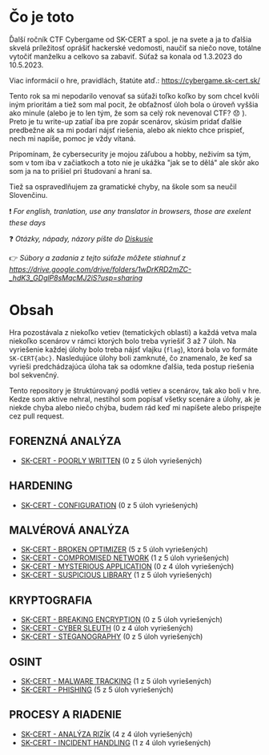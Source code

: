 # Čo je toto

Ďalší ročník CTF Cybergame od SK-CERT a spol. je na svete a ja to ďalšia skvelá príležitosť oprášiť hackerské vedomosti, naučiť sa niečo nove, totálne vytočiť manželku a celkovo sa zabaviť. Súťaž sa konala od 1.3.2023 do 10.5.2023.

Viac informácií o hre, pravidlách, štatúte atď.: https://cybergame.sk-cert.sk/

Tento rok sa mi nepodarilo venovať sa súťaži toľko koľko by som chcel kvôli iným prioritám a tiež som mal pocit, že obťažnosť úloh bola o úroveň vyššia ako minule (alebo je to len tým, že som sa celý rok nevenoval CTF? :disappointed: ). Preto je tu write-up zatiaľ iba pre zopár scenárov, skúsim pridať ďalšie predbežne ak sa mi podarí nájsť riešenia, alebo ak niekto chce prispieť, nech mi napíše, pomoc je vždy vítaná.

Pripomínam, že cybersecurity je mojou záľubou a hobby, neživím sa tým, som v tom iba v začiatkoch a toto nie je ukážka "jak se to dělá" ale skôr ako som ja na to prišiel pri študovaní a hraní sa.

Tiež sa ospravedlňujem za gramatické chyby, na škole som sa neučil Slovenčinu. 

:exclamation: *For english, tranlation, use any translator in browsers, those are exelent these days* 

:question: *Otázky, nápady, názory píšte do [Diskusie](https://github.com/bakiba/SK-CERT-CYBERGAME-2023/discussions)*

:point_right: *Súbory a zadania z tejto súťaže môžete stiahnuť z https://drive.google.com/drive/folders/1wDrKRD2mZC-_hdK3_GDglP8sMqcMJ2iS?usp=sharing*

# Obsah

Hra pozostávala z niekoľko vetiev (tematických oblasti) a každá vetva mala niekoľko scenárov v rámci ktorých bolo treba vyriešiť 3 až 7 úloh. Na vyriešenie každej úlohy bolo treba nájsť vlajku (`flag`), ktorá bola vo formáte `SK-CERT{abc}`. Nasledujúce úlohy boli zamknuté, čo znamenalo, že keď sa vyrieši predchádzajúca úloha tak sa odomkne ďalšia, teda postup riešenia bol sekvenčný.

Tento repository je štruktúrovaný podlá vetiev a scenárov, tak ako boli v hre. Kedze som aktive nehral, nestihol som popísať všetky scenáre a úlohy, ak je niekde chyba alebo niečo chýba, budem rád keď mi napíšete alebo prispejte cez pull request.

## FORENZNÁ ANALÝZA

* [SK-CERT - POORLY WRITTEN](FORENZNÁ%20ANALÝZA/SK-CERT%20-%20POORLY%20WRITTEN.md) (0 z 5 úloh vyriešených)

## HARDENING

* [SK-CERT - CONFIGURATION](HARDENING/SK-CERT%20-%20CONFIGURATION.md) (0 z 5 úloh vyriešených)

## MALVÉROVÁ ANALÝZA

* [SK-CERT - BROKEN OPTIMIZER](MALVÉROVÁ%20ANALÝZA/SK-CERT%20-%20BROKEN%20OPTIMIZER.md) (5 z 5 úloh vyriešených)
* [SK-CERT - COMPROMISED NETWORK](MALVÉROVÁ%20ANALÝZA/SK-CERT%20-%20COMPROMISED%20NETWORK.md) (1 z 5 úloh vyriešených)
* [SK-CERT - MYSTERIOUS APPLICATION](MALVÉROVÁ%20ANALÝZA/SK-CERT%20-%20MYSTERIOUS%20APPLICATION.md) (0 z 4 úloh vyriešených)
* [SK-CERT - SUSPICIOUS LIBRARY](MALVÉROVÁ%20ANALÝZA/SK-CERT%20-%20SUSPICIOUS%20LIBRARY.md) (1 z 5 úloh vyriešených)

## KRYPTOGRAFIA

* [SK-CERT - BREAKING ENCRYPTION](KRYPTOGRAFIA/SK-CERT%20-%20BREAKING%20ENCRYPTION.md) (0 z 5 úloh vyriešených)
* [SK-CERT - CYBER SLEUTH](KRYPTOGRAFIA/SK-CERT%20-%20CYBER%20SLEUTH.md) (0 z 4 úloh vyriešených)
* [SK-CERT - STEGANOGRAPHY](KRYPTOGRAFIA/SK-CERT%20-%20STEGANOGRAPHY.md) (0 z 5 úloh vyriešených)

## OSINT

* [SK-CERT - MALWARE TRACKING](OSINT/SK-CERT%20-%20MALWARE%20TRACKING.md) (1 z 5 úloh vyriešených)
* [SK-CERT - PHISHING](OSINT/SK-CERT%20-%20PHISHING.md) (5 z 5 úloh vyriešených)

## PROCESY A RIADENIE

* [SK-CERT - ANALÝZA RIZÍK](/PROCESY%20A%20RIADENIE/SK-CERT%20-%20ANAL%C3%9DZA%20RIZ%C3%8DK.md) (4 z 4 úloh vyriešených)
* [SK-CERT - INCIDENT HANDLING](/PROCESY%20A%20RIADENIE/SK-CERT%20-%20INCIDENT%20HANDLING.md) (1 z 4 úloh vyriešených)



